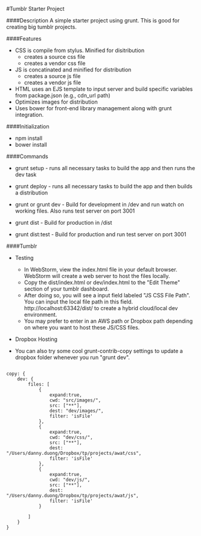 #Tumblr Starter Project

####Description
A simple starter project using grunt. This is good for creating big tumblr projects.

####Features
* CSS is compile from stylus. Minified for disitribution
    * creates a source css file
    * creates a vendor css file
* JS is concatinated and minified for distribution
    * creates a source js file
    * creates a vendor js file
* HTML uses an EJS template to input server and build specific variables from package.json (e.g., cdn_url path)
* Optimizes images for distribution
* Uses bower for front-end library management along with grunt integration.




####Initialization
* npm install
* bower install


####Commands

* grunt setup - runs all necessary tasks to build the app and then runs the dev task
* grunt deploy - runs all necessary tasks to build the app and then builds a distribution

* grunt or grunt dev - Build for development in /dev and run watch on working files. Also runs test server on port 3001
* grunt dist - Build for production in /dist
* grunt dist:test - Build for production and run test server on port 3001

####Tumblr

* Testing
	* In WebStorm, view the index.html file in your default browser. WebStorm will create a web server to host the files locally.
	* Copy the dist/index.html or dev/index.html to the "Edit Theme" section of your tumblr dashboard.
	* After doing so, you will see a input field labeled "JS CSS File Path". You can input the local file path in this field.
	http://localhost:63342/dist/ to create a hybrid cloud/local dev environment.
	* You may prefer to enter in an AWS path or Dropbox path depending on where you want to host these JS/CSS files.
	
* Dropbox Hosting
* You can also try some cool grunt-contrib-copy settings to update a dropbox folder whenever you run "grunt dev".
<pre><code>
copy: {
    dev: {
        files: [
            {
                expand:true,
                cwd: "src/images/",
                src: ["**"],
                dest: "dev/images/",
                filter: 'isFile'
            },
            {
                expand:true,
                cwd: "dev/css/",
                src: ["**"],
                dest: "/Users/danny.duong/Dropbox/tp/projects/awat/css",
                filter: 'isFile'
            },
            {
                expand:true,
                cwd: "dev/js/",
                src: ["**"],
                dest: "/Users/danny.duong/Dropbox/tp/projects/awat/js",
                filter: 'isFile'
            }

        ]
    }
}
</code></pre>